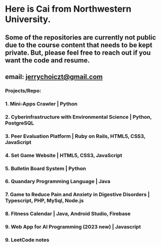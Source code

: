 # Here is Cai from Northwestern University.

## Some of the repositories are currently not public due to the course content that needs to be kept private. But, please feel free to reach out if you want the code and resume. 
## email: jerrychoiczt@gmail.com

### Projects/Repo:

### 1. Mini-Apps Crawler | Python

### 2. Cyberinfrastructure with Environmental Science | Python, PostgreSQL

### 3. Peer Evaluation Platform | Ruby on Rails, HTML5, CSS3, JavaScript

### 4. Set Game Website | HTML5, CSS3, JavaScript

### 5. Bulletin Board System | Python

### 6. Quandary Programming Language | Java

### 7. Game to Reduce Pain and Anxiety in Digestive Disorders | Typescript, PHP, MySql, Node.js

### 8. Fitness Calendar | Java, Android Studio, Firebase

### 9. Web App for Al Programming (2023 new) | Javascript

### 9. LeetCode notes
